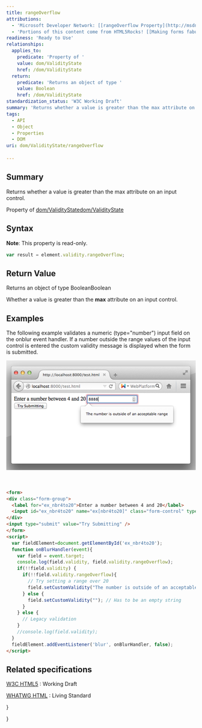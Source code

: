 ```yaml
---
title: rangeOverflow
attributions:
  - 'Microsoft Developer Network: [[rangeOverflow Property](http://msdn.microsoft.com/en-us/library/ie/hh773357(v=vs.85).aspx) Article]'
  - 'Portions of this content come from HTML5Rocks! [[Making forms fabulous](http://www.html5rocks.com/en/tutorials/forms/html5forms/) article]'
readiness: 'Ready to Use'
relationships:
  applies_to:
    predicate: 'Property of '
    value: dom/ValidityState
    href: /dom/ValidityState
  return:
    predicate: 'Returns an object of type '
    value: Boolean
    href: /dom/ValidityState
standardization_status: 'W3C Working Draft'
summary: 'Returns whether a value is greater than the max attribute on an input control.'
tags:
  - API
  - Object
  - Properties
  - DOM
uri: dom/ValidityState/rangeOverflow

---
```

## Summary

Returns whether a value is greater than the max attribute on an input control.

Property of [dom/ValidityState](/dom/ValidityState)[dom/ValidityState](/dom/ValidityState)

## Syntax

**Note**: This property is read-only.

``` js
var result = element.validity.rangeOverflow;
```

## Return Value

Returns an object of type BooleanBoolean

Whether a value is greater than the **max** attribute on an input control.

## Examples

The following example validates a numeric (type="number") input field on the onblur event handler. If a number outside the range values of the input control is entered the custom validity message is displayed when the form is submitted.

![ValidityState rangeOverflow customError.png](/assets/public/c/c2/ValidityState_rangeOverflow_customError.png)

``` html


<form>
<div class="form-group">
  <label for="ex_nbr4to20">Enter a number between 4 and 20</label>
  <input id="ex_nbr4to20" name="ex[nbr4to20]" class="form-control" type="number" required  min="4" max="20" step="2" placeholder="e.g. 6">
</div>
<input type="submit" value="Try Submitting" />
</form>
<script>
  var fieldElement=document.getElementById('ex_nbr4to20');
  function onBlurHandler(event){
    var field = event.target;
    console.log(field.validity, field.validity.rangeOverflow);
    if(!!field.validity) {
      if(!!field.validity.rangeOverflow){
        // Try setting a range over 20
        field.setCustomValidity("The number is outside of an acceptable range");
      } else {
        field.setCustomValidity(""); // Has to be an empty string
      }
    } else {
      // Legacy validation
    }
    //console.log(field.validity);
  }
  fieldElement.addEventListener('blur', onBlurHandler, false);
</script>
```

</pre>

## Related specifications

[W3C HTML5](http://www.w3.org/TR/html5/)
:   Working Draft

[WHATWG HTML](http://www.whatwg.org/specs/web-apps/current-work/multipage)
:   Living Standard

}

}
